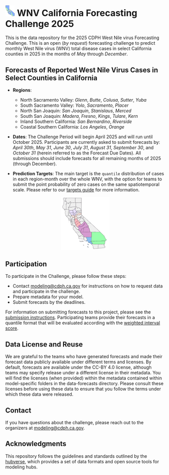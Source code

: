 # <img src="./media/WNVCA2025.png" alt="WNVCA Logo" width="30px">  WNV California Forecasting Challenge 2025 

This is the data repository for the 2025 CDPH West Nile virus Forecasting Challenge. This is an open (*by request*) forecasting challenge to predict monthly West Nile virus (WNV) total disease cases in select California counties in 2025 in the months of *May* through *December*.


## Forecasts of Reported West Nile Virus Cases in Select Counties in California

* **Regions**:
  * North Sacramento Valley: *Glenn*, *Butte*, *Colusa*, *Sutter*, *Yuba*
  * South Sacramento Valley: *Yolo*, *Sacramento*, *Placer*
  * North San Joaquin: *San Joaquin*, *Stanislaus*, *Merced*
  * South San Joaquin: *Madera*, *Fresno*, *Kings*, *Tulare*, *Kern*
  * Inland Southern California: *San Bernardino*, *Riverside*
  * Coastal Southern California: *Los Angeles*, *Orange*

* **Dates**: The Challenge Period will begin April 2025 and will run until October 2025. Participants are currently asked to submit forecasts by: *April 30th*, *May 31*, *June 30*, *July 31*, *August 31*, *September 30*, and *October 31* (herein referred to as the Forecast Due Dates). All submissions should include forecasts for all remaining months of 2025 (through December).

* **Prediction Targets**: The main target is the `quantile` distribution of cases in each region-month over the whole WNV, with the option for teams to submit the point probability of zero cases on the same spatiotemporal scale. Please refer to our [targets guide](https://github.com/cdphmodeling/wnvca-2025/tree/main/model-output#output_type) for more information.

<p align="center">
  <img src="./media/regionsMap.png" alt="WNVCA Logo" width="30%">
</p>

## Participation 

To participate in the Challenge, please follow these steps: 
 * Contact modeling@cdph.ca.gov for instructions on how to request data and participate in the challenge. 
 * Prepare metadata for your model. 
 * Submit forecasts by the deadlines. 

For information on submitting forecasts to this project, please see the [submission instructions](https://github.com/cdphmodeling/wnvca-2025/tree/main/model-output). Participating teams provide their forecasts in a quantile format that will be evaluated according with the [weighted interval score](https://journals.plos.org/ploscompbiol/article?id=10.1371/journal.pcbi.1008618). 

## Data License and Reuse

We are grateful to the teams who have generated forecasts and made their forecast data publicly available under different terms and licenses. By default, forecasts are available under the CC-BY 4.0 license, although teams may specify release under a different license in their metadata. You will find the licenses (when provided) within the metadata contained within model-specific folders in the data-forecasts directory. Please consult these licenses before using these data to ensure that you follow the terms under which these data were released. 

## Contact

If you have questions about the challenge, please reach out to the organizers at modeling@cdph.ca.gov.
 
## Acknowledgments

This repository follows the guidelines and standards outlined by the [hubverse](https://hubdocs.readthedocs.io/en/latest/), which provides a set of data formats and open source tools for modeling hubs.
